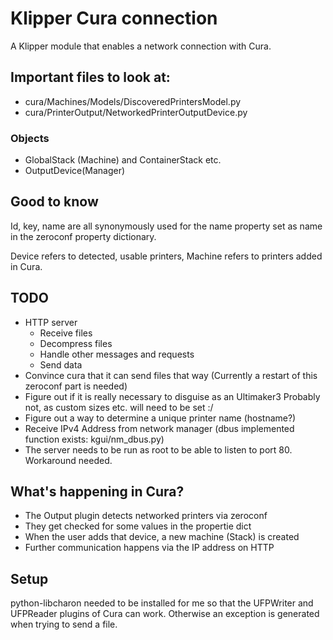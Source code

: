 # Klipper Cura connection

A Klipper module that enables a network connection with Cura.

## Important files to look at:

* cura/Machines/Models/DiscoveredPrintersModel.py
* cura/PrinterOutput/NetworkedPrinterOutputDevice.py

### Objects

* GlobalStack (Machine) and ContainerStack etc.
* OutputDevice(Manager)

## Good to know

Id, key, name are all synonymously used for the name property
set as name in the zeroconf property dictionary.

Device refers to detected, usable printers, Machine refers
to printers added in Cura.

## TODO

* HTTP server
    * Receive files
    * Decompress files
    * Handle other messages and requests
    * Send data
* Convince cura that it can send files that way
    (Currently a restart of this zeroconf part is needed)
* Figure out if it is really necessary to disguise as an Ultimaker3
    Probably not, as custom sizes etc. will need to be set :/
* Figure out a way to determine a unique printer name (hostname?)
* Receive IPv4 Address from network manager
    (dbus implemented function exists: kgui/nm\_dbus.py)
* The server needs to be run as root to be able to listen to
    port 80. Workaround needed.

## What's happening in Cura?

* The Output plugin detects networked printers via zeroconf
* They get checked for some values in the propertie dict
* When the user adds that device, a new machine (Stack) is created
* Further communication happens via the IP address on HTTP

## Setup

python-libcharon needed to be installed for me so that the
UFPWriter and UFPReader plugins of Cura can work. Otherwise
an exception is generated when trying to send a file.

